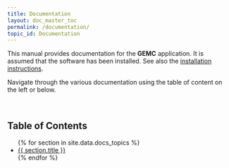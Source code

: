 ```yaml
---
title: Documentation
layout: doc_master_toc
permalink: /documentation/
topic_id: Documentation
---
```



This manual provides documentation for the **GEMC** application. 
It is assumed that the software has been installed. See also the [installation instructions](/home/installation/).

Navigate through the various documentation using the table of content on the left or below. 

<br/>


## Table of Contents

<ul class="toc">
  {% for section in site.data.docs_topics %}
    <li>
      <a href="../docs/{{ section.id }}" >{{ section.title }}</a>
    </li>
  {% endfor %}
</ul>




[systems]:  /home/assets/images/systems.png

[geometry]: /home/assets/images/examples/scintillator_array/geometry.png

[materials]: /home/assets/images/materials.png

[digitization]: /home/assets/images/digitization.png

[generator]: /home/assets/images/generator.png

[em_fields]: /home/assets/images/em_fields.png

[physics]: /home/assets/images/physics.png

[mirrors]: /home/assets/images/mirrors.png

[time_window]: /home/assets/images/time_window.png

[options]: /home/assets/images/options.png

[faq]: /home/assets/images/faq.png

[exit_codes]: /home/assets/images/exit_codes.png

[doxygen]: /home/assets/images/doxygen.png

